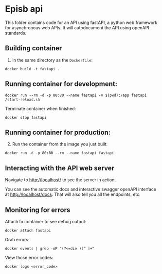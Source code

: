 # Episb api

This folder contains code for an API using fastAPI, a python web framework for asynchronous web APIs. It will autodocument the API using openAPI standards.

## Building container

1. In the same directory as the `Dockerfile`:

```
docker build -t fastapi .
```

## Running container for development:

```
docker run --rm -d -p 80:80 --name fastapi -v $(pwd):/app fastapi /start-reload.sh
```

Terminate container when finished:

```
docker stop fastapi
```

## Running container for production:

2. Run the container from the image you just built:

```
docker run -d -p 80:80 --rm --name fastapi fastapi
```


## Interacting with the API web server

Navigate to [http://localhost/](http://localhost/) to see the server in action.

You can see the automatic docs and interactive swagger openAPI interface at [http://localhost/docs](http://localhost/docs). That will also tell you all the endpoints, etc.


## Monitoring for errors

Attach to container to see debug output:
```
docker attach fastapi
```

Grab errors:

```
docker events | grep -oP "(?<=die )[^ ]+"
```

View those error codes:

```
docker logs <error_code>
```

